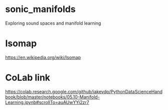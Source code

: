# sonic_manifolds
Exploring sound spaces and manifold learning

# Isomap
https://en.wikipedia.org/wiki/Isomap

# CoLab link
https://colab.research.google.com/github/jakevdp/PythonDataScienceHandbook/blob/master/notebooks/05.10-Manifold-Learning.ipynb#scrollTo=auAUwYYi2zr7
